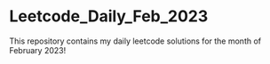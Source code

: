 # Leetcode_Daily_Feb_2023
This repository contains my daily leetcode solutions for the month of February 2023!
